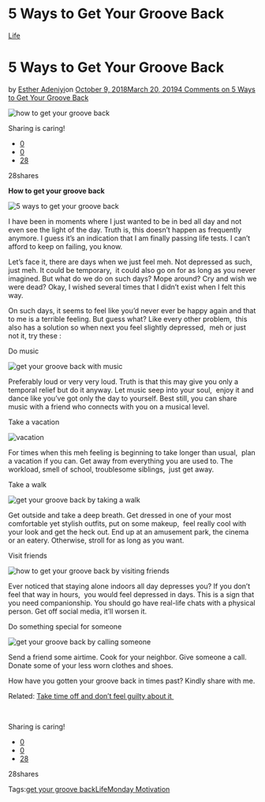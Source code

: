 # 5 Ways to Get Your Groove Back

[Life](https://estheradeniyi.com/category/life/)
# 5 Ways to Get Your Groove Back

by [Esther Adeniyi](https://estheradeniyi.com/author/esther-adeniyi/)on [October 9, 2018March 20, 2019](https://estheradeniyi.com/5-ways-to-get-your-groove-back/)[4 Comments on 5 Ways to Get Your Groove Back](https://estheradeniyi.com/5-ways-to-get-your-groove-back/#comments)

![how to get your groove back](images\get-your-groove-back.jpeg)

Sharing is caring!

- [0](https://www.facebook.com/sharer/sharer.php?u=https%3A%2F%2Festheradeniyi.com%2F5-ways-to-get-your-groove-back%2F&amp;t=5%20Ways%20to%20Get%20Your%20Groove%20Back)
- [0](https://twitter.com/intent/tweet?text=5%20Ways%20to%20Get%20Your%20Groove%20Back&amp;url=https%3A%2F%2Festheradeniyi.com%2F5-ways-to-get-your-groove-back%2F)
- [28](#)

28shares

**How to get your groove back**

![5 ways to get your groove back](images\5-ways-to-get-your-groove-back-.png)

I have been in moments where I just wanted to be in bed all day and not even see the light of the day. Truth is, this doesn&#x2019;t happen as frequently anymore. I guess it&#x2019;s an indication that I am finally passing life tests. I can&#x2019;t afford to keep on failing, you know.

Let&#x2019;s face it, there are days when we just feel meh. Not depressed as such, just meh. It could be temporary, &#xA0;it could also go on for as long as you never imagined. But what do we do on such days? Mope around? Cry and wish we were dead? Okay, I wished several times that I didn&#x2019;t exist when I felt this way.

On such days, it seems to feel like you&#x2019;d never ever be happy again and that to me is a terrible feeling. But guess what? Like every other problem, &#xA0;this also has a solution so when next you feel slightly depressed, &#xA0;meh or just not it, try these :

Do music

![get your groove back with music](images\music.jpg)

Preferably loud or very very loud. Truth is that this may give you only a temporal relief but do it anyway. Let music seep into your soul, &#xA0;enjoy it and dance like you&#x2019;ve got only the day to yourself. Best still, you can share music with a friend who connects with you on a musical level.

Take a vacation&#xA0;

![vacation](images\vacation.jpeg)

For times when this meh feeling is beginning to take longer than usual, &#xA0;plan a vacation if you can. Get away from everything you are used to. The workload, smell of school, troublesome siblings, &#xA0;just get away.

Take a walk&#xA0;

![get your groove back by taking a walk](images\take-a-walk.jpeg)

Get outside and take a deep breath. Get dressed in one of your most comfortable yet stylish outfits, put on some makeup, &#xA0;feel really cool with your look and get the heck out. End up at an amusement park, the cinema or an eatery. Otherwise, stroll for as long as you want.

Visit friends

![how to get your groove back by visiting friends](images\visiting-friends.jpeg)

Ever noticed that staying alone indoors all day depresses you? If you don&#x2019;t feel that way in hours, &#xA0;you would feel depressed in days. This is a sign that you need companionship. You should go have real-life chats with a physical person. Get off social media, it&#x2019;ll worsen it.

Do something special for someone&#xA0;

![get your groove back by calling someone](images\how-to-get-groove-back.jpeg)

Send a friend some airtime. Cook for your neighbor. Give someone a call. Donate some of your less worn clothes and shoes.

How have you gotten your groove back in times past? Kindly share with me.

Related: [Take time off and don&#x2019;t feel guilty about it&#xA0;](https://estheradeniyi.com/take-time-off/)

&#xA0;

Sharing is caring!

- [0](https://www.facebook.com/sharer/sharer.php?u=https%3A%2F%2Festheradeniyi.com%2F5-ways-to-get-your-groove-back%2F&amp;t=5%20Ways%20to%20Get%20Your%20Groove%20Back)
- [0](https://twitter.com/intent/tweet?text=5%20Ways%20to%20Get%20Your%20Groove%20Back&amp;url=https%3A%2F%2Festheradeniyi.com%2F5-ways-to-get-your-groove-back%2F)
- [28](#)

28shares

Tags:[get your groove back](https://estheradeniyi.com/tag/get-your-groove-back/)[Life](https://estheradeniyi.com/tag/life/)[Monday Motivation](https://estheradeniyi.com/tag/monday-motivation/)